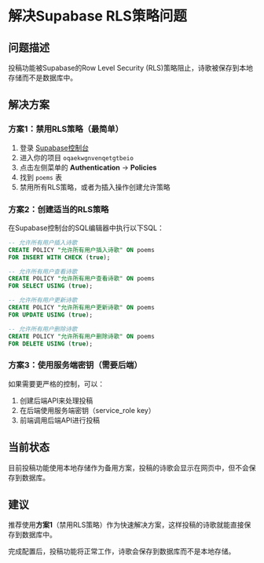 # 解决Supabase RLS策略问题

## 问题描述
投稿功能被Supabase的Row Level Security (RLS)策略阻止，诗歌被保存到本地存储而不是数据库中。

## 解决方案

### 方案1：禁用RLS策略（最简单）
1. 登录 [Supabase控制台](https://supabase.com/dashboard)
2. 进入你的项目 `oqaekwgnvenqetgtbeio`
3. 点击左侧菜单的 **Authentication** → **Policies**
4. 找到 `poems` 表
5. 禁用所有RLS策略，或者为插入操作创建允许策略

### 方案2：创建适当的RLS策略
在Supabase控制台的SQL编辑器中执行以下SQL：

```sql
-- 允许所有用户插入诗歌
CREATE POLICY "允许所有用户插入诗歌" ON poems
FOR INSERT WITH CHECK (true);

-- 允许所有用户查看诗歌
CREATE POLICY "允许所有用户查看诗歌" ON poems
FOR SELECT USING (true);

-- 允许所有用户更新诗歌
CREATE POLICY "允许所有用户更新诗歌" ON poems
FOR UPDATE USING (true);

-- 允许所有用户删除诗歌
CREATE POLICY "允许所有用户删除诗歌" ON poems
FOR DELETE USING (true);
```

### 方案3：使用服务端密钥（需要后端）
如果需要更严格的控制，可以：
1. 创建后端API来处理投稿
2. 在后端使用服务端密钥（service_role key）
3. 前端调用后端API进行投稿

## 当前状态
目前投稿功能使用本地存储作为备用方案，投稿的诗歌会显示在网页中，但不会保存到数据库。

## 建议
推荐使用**方案1**（禁用RLS策略）作为快速解决方案，这样投稿的诗歌就能直接保存到数据库中。

完成配置后，投稿功能将正常工作，诗歌会保存到数据库而不是本地存储。
